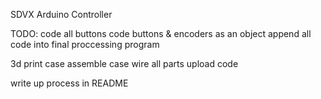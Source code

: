 SDVX Arduino Controller

TODO:
code all buttons
code buttons & encoders as an object
append all code into final proccessing program

3d print case
assemble case
wire all parts
upload code

write up process in README
